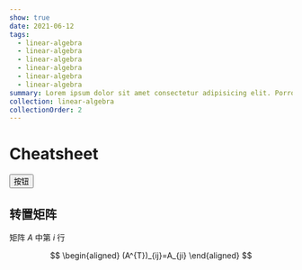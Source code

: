 ```yaml
---
show: true
date: 2021-06-12
tags:
  - linear-algebra
  - linear-algebra
  - linear-algebra
  - linear-algebra
  - linear-algebra
  - linear-algebra
summary: Lorem ipsum dolor sit amet consectetur adipisicing elit. Porro laboriosam quasi perspiciatis labore assumenda adipisci ipsam, voluptas unde vero minus modi illum praesentium quaerat.
collection: linear-algebra
collectionOrder: 2
---
```


# Cheatsheet

<button class="p-1 rounded text-white font-bold bg-blue-500">按钮</button>

## 转置矩阵
矩阵 $A$ 中第 $i$ 行

<!-- #region-->
$$
\begin{aligned}
(A^{T})_{ij}=A_{ji}
\end{aligned}
$$
<!-- #endregion -->